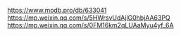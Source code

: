 https://www.modb.pro/db/633041
https://mp.weixin.qq.com/s/5HWrsvUdAjlG0hbjAA63PQ
https://mp.weixin.qq.com/s/0FM16km2qLUAaMyu4yf_6A
